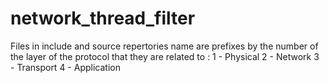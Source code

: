 # network_thread_filter

Files in include and source repertories name are prefixes by the number of the layer of the protocol that they are related to :
1 - Physical
2 - Network
3 - Transport
4 - Application  
